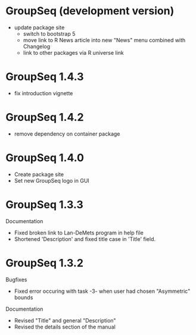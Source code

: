# GroupSeq (development version)

* update package site
    * switch to bootstrap 5
    * move link to R News article into new "News" menu combined with Changelog
    * link to other packages via R universe link

# GroupSeq 1.4.3

* fix introduction vignette

# GroupSeq 1.4.2

* remove dependency on container package

# GroupSeq 1.4.0

* Create package site
* Set new GroupSeq logo in GUI


# GroupSeq 1.3.3

Documentation

* Fixed broken link to Lan-DeMets program in help file
* Shortened 'Description' and fixed title case in 'Title' field.


# GroupSeq 1.3.2

Bugfixes

* Fixed error occuring with task -3- when user had chosen "Asymmetric" bounds

Documentation

* Revised "Title" and general "Description"
* Revised the details section of the manual

